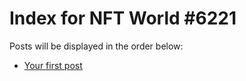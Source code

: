 # Index for NFT World #6221
Posts will be displayed in the order below:

- [Your first post](./001-first.md)

